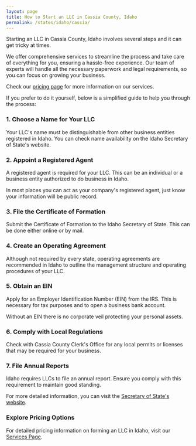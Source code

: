 ```yaml
---
layout: page
title: How to Start an LLC in Cassia County, Idaho
permalink: /states/idaho/cassia/
---
```


<p>Starting an LLC in Cassia County, Idaho involves several steps and it can get tricky at times.</p>

<p>We offer comprehensive services to streamline the process and take care of everything for you, ensuring a hassle-free experience. Our team of experts will handle all the necessary paperwork and legal requirements, so you can focus on growing your business.</p>

<p>Check our <a href="/services/">pricing page</a> for more information on our services.</p>

<p>If you prefer to do it yourself, below is a simplified guide to help you through the process:</p>

<h3>1. Choose a Name for Your LLC</h3>
<p>Your LLC's name must be distinguishable from other business entities registered in Idaho. You can check name availability on the Idaho Secretary of State's website.</p>

<h3>2. Appoint a Registered Agent</h3>
<p>A registered agent is required for your LLC. This can be an individual or a business entity authorized to do business in Idaho.</p>

<p>In most places you can act as your company's registered agent, just know your information will be public record.<p>

<h3>3. File the Certificate of Formation</h3>
<p>Submit the Certificate of Formation to the Idaho Secretary of State. This can be done either online or by mail.</p>

<h3>4. Create an Operating Agreement</h3>
<p>Although not required by every state, operating agreements are recommended in Idaho to outline the management structure and operating procedures of your LLC.</p>

<h3>5. Obtain an EIN</h3>
<p>Apply for an Employer Identification Number (EIN) from the IRS. This is necessary for tax purposes and to open a business bank account.</p>

<p>Without an EIN there is no corporate veil protecting your personal assets.</p>

<h3>6. Comply with Local Regulations</h3>
<p>Check with Cassia County Clerk's Office for any local permits or licenses that may be required for your business.</p>

<h3>7. File Annual Reports</h3>
<p>Idaho requires LLCs to file an annual report. Ensure you comply with this requirement to maintain good standing.</p>

<p>For more detailed information, you can visit the <a href="https://sos.idaho.gov/business-services-resources/">Secretary of State's website</a>.</p>

<h3>Explore Pricing Options</h3>
<p>For detailed pricing information on forming an LLC in Idaho, visit our <a href="{ '/services/' | relative_url }">Services Page</a>.</p>
